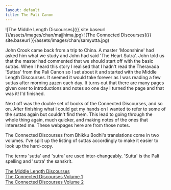 ```yaml
---
layout: default 
title: The Pali Canon 
---
```


![The Middle Length Discourses]({{ site.baseurl }}/assets/images/chan/majjhima.jpg)
![The Connected Discourses]({{ site.baseurl }}/assets/images/chan/samyutta.jpg)

John Crook came back from a trip to China. A master 'Moonshine' had asked him what we study and John had said 'The Heart Sutra'. John told us that the master had commented that we should start off with the basic sutras. When I heard this story I realised that I hadn't read the Theravada 'Suttas' from the Pali Canon so I set about it and started with the Middle Length Discourses. It seemed it would take forever as I was reading a few suttas after morning zazen each day. It turns out that there are many pages given over to introductions and notes so one day I turned the page and that was it! I'd finished.  


Next off was the double set of books of the Connected Discourses, and so on. After finishing what I could get my hands on I wanted to refer to some of the suttas again but couldn't find them. This lead to going through the whole thing again, much quicker, and making notes of the ones that interested me. These webpages here are from those notes.


The Connected Discourses from Bhikku Bodhi's translations come in two volumes. I've split up the listing of suttas accordingly to make it easier to look up the hard-copy.

The terms 'sutta' and 'sutra' are used inter-changeably. 'Sutta' is the Pali spelling and 'sutra' the sanskrit.

[The Middle Length Discourses](/pages/suttas/mn/index.html)  
[The Connected Discourses Volume 1](/pages/suttas/sn1/index.html)  
[The Connected Discourses Volume 2](/pages/suttas/sn2/index.html)  
